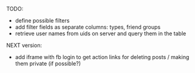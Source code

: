 TODO:
- define possible filters
- add filter fields as separate columns: types, friend groups
- retrieve user names from uids on server and query them in the table

NEXT version:
- add iframe with fb login to get action links for deleting posts / making them private (if possible?)
